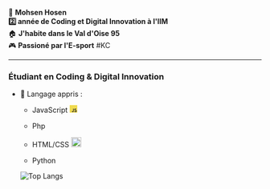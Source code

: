  🧑 **Mohsen Hosen** <br>
 **2️⃣ année de Coding et Digital Innovation à l'IIM**<br>
 🏠 **J'habite dans le Val d'Oise 95** <br>
 🎮 **Passioné par l'E-sport** #KC <br>
 <hr>

<h3> Étudiant en Coding & Digital Innovation  </h3>

* 📃 Langage appris :

    * JavaScript <img src="image.png" width="15" height="15">


    * Php <img src="https://www.freepnglogos.com/uploads/logo-php-png/web-din-micas-con-php-7.png" height="15" width="30">

    * HTML/CSS <img src="https://upload.wikimedia.org/wikipedia/commons/1/10/CSS3_and_HTML5_logos_and_wordmarks.svg" height="20" width="20"> 

    * Python <img src="https://upload.wikimedia.org/wikipedia/commons/thumb/c/c3/Python-logo-notext.svg/1869px-Python-logo-notext.svg.png" height="15" width="15"> 

    ![Top Langs](https://github-readme-stats.vercel.app/api/top-langs/?username=HosenMohsen)